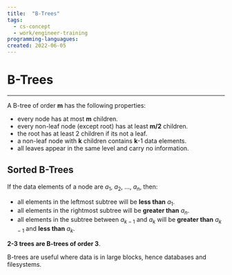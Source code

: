 ```yaml
---
title:  "B-Trees"
tags:
  - cs-concept
  - work/engineer-training
programming-languagues:
created: 2022-06-05
---
```

# B-Trees
---
A B-tree of order **m** has the following properties:
- every node has at most **m** children.
- every non-leaf node (except root) has at least **m/2** children.
- the root has at least 2 children if its not a leaf.
- a non-leaf node with **k** children contains **k**-1 data elements.
- all leaves appear in the same level and carry no information.

## Sorted B-Trees
If the data elements of a node are $a_1$, $a_2$, ..., $a_n$, then:
* all elements in the leftmost subtree will be **less than** $a_1$.
* all elements in the rightmost subtree will be **greater than** $a_n$.
* all elements in the subtree between $a_{k-1}$ and $a_k$ will be **greater than** $a_{k-1}$ and **less than** $a_k$.

**2-3 trees are B-trees of order 3**.

B-trees are useful where data is in large blocks, hence databases and filesystems.